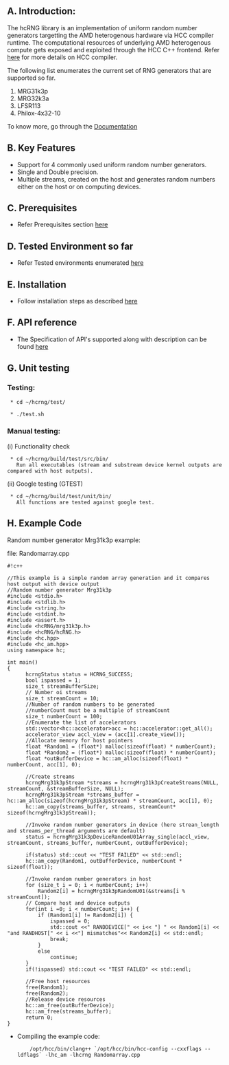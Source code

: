 ## A. Introduction: ##

The hcRNG library is an implementation of uniform random number generators targetting the AMD heterogenous hardware via HCC compiler runtime. The computational resources of underlying AMD heterogenous compute gets exposed and exploited through the HCC C++ frontend. Refer [here](https://bitbucket.org/multicoreware/hcc/wiki/Home) for more details on HCC compiler.

The following list enumerates the current set of RNG generators that are supported so far.

1. MRG31k3p
2. MRG32k3a
3. LFSR113
4. Philox-4x32-10

To know more, go through the [Documentation](http://hcrng-documentation.readthedocs.org/en/latest/)

## B. Key Features ##

* Support for 4 commonly used uniform random number generators.
* Single and Double precision.
* Multiple streams, created on the host and generates random numbers either on the host or on computing devices.

## C. Prerequisites ##

* Refer Prerequisites section [here](http://hcrng-documentation.readthedocs.org/en/latest/Prerequisites.html)

## D. Tested Environment so far 

* Refer Tested environments enumerated [here](http://hcrng-documentation.readthedocs.org/en/latest/Tested_Environments.html)

## E. Installation  

* Follow installation steps as described [here](http://hcrng-documentation.readthedocs.org/en/latest/Installation_steps.html)

## F. API reference

* The Specification of API's supported along with description  can be found [here](http://hcrng-documentation.readthedocs.org/en/latest/API_reference.html)

## G. Unit testing

### Testing:

     * cd ~/hcrng/test/

     * ./test.sh

### Manual testing: 

(i)   Functionality check

     * cd ~/hcrng/build/test/src/bin/
       Run all executables (stream and substream device kernel outputs are compared with host outputs).

(ii)  Google testing (GTEST)

     * cd ~/hcrng/build/test/unit/bin/
       All functions are tested against google test.

## H. Example Code

Random number generator Mrg31k3p example:

file: Randomarray.cpp

```
#!c++

//This example is a simple random array generation and it compares host output with device output
//Random number generator Mrg31k3p
#include <stdio.h>
#include <stdlib.h>
#include <string.h>
#include <stdint.h>
#include <assert.h>
#include <hcRNG/mrg31k3p.h>
#include <hcRNG/hcRNG.h>
#include <hc.hpp>
#include <hc_am.hpp>
using namespace hc;

int main()
{
      hcrngStatus status = HCRNG_SUCCESS;
      bool ispassed = 1;
      size_t streamBufferSize;
      // Number oi streams
      size_t streamCount = 10;
      //Number of random numbers to be generated
      //numberCount must be a multiple of streamCount
      size_t numberCount = 100; 
      //Enumerate the list of accelerators
      std::vector<hc::accelerator>acc = hc::accelerator::get_all();
      accelerator_view accl_view = (acc[1].create_view());
      //Allocate memory for host pointers
      float *Random1 = (float*) malloc(sizeof(float) * numberCount);
      float *Random2 = (float*) malloc(sizeof(float) * numberCount);
      float *outBufferDevice = hc::am_alloc(sizeof(float) * numberCount, acc[1], 0);

      //Create streams
      hcrngMrg31k3pStream *streams = hcrngMrg31k3pCreateStreams(NULL, streamCount, &streamBufferSize, NULL);
      hcrngMrg31k3pStream *streams_buffer = hc::am_alloc(sizeof(hcrngMrg31k3pStream) * streamCount, acc[1], 0);
      hc::am_copy(streams_buffer, streams, streamCount* sizeof(hcrngMrg31k3pStream));

      //Invoke random number generators in device (here strean_length and streams_per_thread arguments are default) 
      status = hcrngMrg31k3pDeviceRandomU01Array_single(accl_view, streamCount, streams_buffer, numberCount, outBufferDevice);
 
      if(status) std::cout << "TEST FAILED" << std::endl;
      hc::am_copy(Random1, outBufferDevice, numberCount * sizeof(float));

      //Invoke random number generators in host
      for (size_t i = 0; i < numberCount; i++)
          Random2[i] = hcrngMrg31k3pRandomU01(&streams[i % streamCount]);   
      // Compare host and device outputs
      for(int i =0; i < numberCount; i++) {
          if (Random1[i] != Random2[i]) {
              ispassed = 0;
              std::cout <<" RANDDEVICE[" << i<< "] " << Random1[i] << "and RANDHOST[" << i <<"] mismatches"<< Random2[i] << std::endl;
              break;
          }
          else
              continue;
      }
      if(!ispassed) std::cout << "TEST FAILED" << std::endl;
 
      //Free host resources
      free(Random1);
      free(Random2);
      //Release device resources
      hc::am_free(outBufferDevice);
      hc::am_free(streams_buffer);
      return 0;
}  

```
* Compiling the example code:

          /opt/hcc/bin/clang++ `/opt/hcc/bin/hcc-config --cxxflags --ldflags` -lhc_am -lhcrng Randomarray.cpp